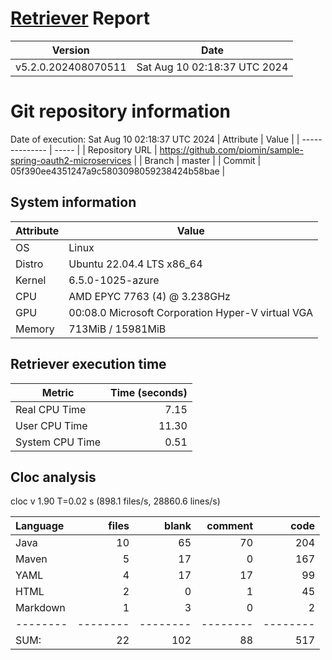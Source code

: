 # [Retriever](https://github.com/PalladioSimulator/Palladio-ReverseEngineering-Retriever) Report
| Version | Date |
| ------- | ---- |
| v5.2.0.202408070511 | Sat Aug 10 02:18:37 UTC 2024 |

# Git repository information
Date of execution: Sat Aug 10 02:18:37 UTC 2024
|    Attribute   | Value |
| -------------- | ----- |
| Repository URL | https://github.com/piomin/sample-spring-oauth2-microservices |
| Branch         | master |
| Commit         | 05f390ee4351247a9c5803098059238424b58bae |


## System information
| Attribute | Value |
| --------- | ----- |
| OS | Linux  |
| Distro | Ubuntu 22.04.4 LTS x86_64  |
| Kernel | 6.5.0-1025-azure  |
| CPU | AMD EPYC 7763 (4) @ 3.238GHz  |
| GPU | 00:08.0 Microsoft Corporation Hyper-V virtual VGA  |
| Memory | 713MiB / 15981MiB  |

## Retriever execution time
| Metric | Time (seconds) |
| --- | ---: |
| Real CPU Time | 7.15 |
| User CPU Time | 11.30 |
| System CPU Time | 0.51 |
<!--
Explainations:
- __Real CPU Time__: actual time the command has run (can be less than total time spent in user and system mode for multi-threaded processes)
- __User CPU Time__: time the command has spent running in user mode
- __System CPU Time__: time the command has spent running in system or kernel mode
-->

## Cloc analysis
cloc v 1.90  T=0.02 s (898.1 files/s, 28860.6 lines/s)

Language|files|blank|comment|code
:-------|-------:|-------:|-------:|-------:
Java|10|65|70|204
Maven|5|17|0|167
YAML|4|17|17|99
HTML|2|0|1|45
Markdown|1|3|0|2
--------|--------|--------|--------|--------
SUM:|22|102|88|517
